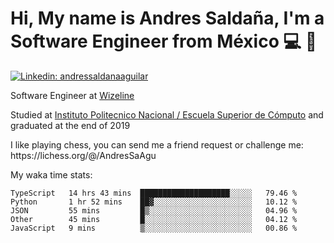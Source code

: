 # Hi, My name is Andres Saldaña, I'm a Software Engineer from México :computer: :boy:

[![Linkedin: andressaldanaaguilar](https://img.shields.io/badge/-andressaldanaaguilar-blue?style=flat-square&logo=Linkedin&logoColor=white&link=https://www.linkedin.com/in/thaianebraga/)](https://www.linkedin.com/in/andressaldanaaguilar)

<p>Software Engineer at <a href="https://www.wizeline.com/">Wizeline</a></p>
<p>Studied at <a href="https://en.wikipedia.org/wiki/ESCOM">Instituto Politecnico Nacional / Escuela Superior de Cómputo</a> and graduated at the end of 2019</p>
<p>I like playing chess, you can send me a friend request or challenge me: https://lichess.org/@/AndresSaAgu</p>

<p> My waka time stats: </p>

<!--START_SECTION:waka-->
```text
TypeScript   14 hrs 43 mins  ████████████████████░░░░░   79.46 % 
Python       1 hr 52 mins    ██▓░░░░░░░░░░░░░░░░░░░░░░   10.12 % 
JSON         55 mins         █▒░░░░░░░░░░░░░░░░░░░░░░░   04.96 % 
Other        45 mins         █░░░░░░░░░░░░░░░░░░░░░░░░   04.12 % 
JavaScript   9 mins          ▒░░░░░░░░░░░░░░░░░░░░░░░░   00.86 % 
```
<!--END_SECTION:waka-->
